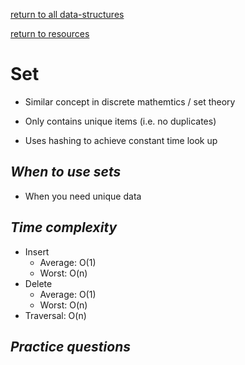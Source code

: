 ---
---
[return to all data-structures](data-structures)

[return to resources](resources)

# Set

*   Similar concept in discrete mathemtics / set theory

*   Only contains unique items (i.e. no duplicates)

*   Uses hashing to achieve constant time look up


## *When to use sets*
*   When you need unique data   

## *Time complexity*
* Insert
	* Average: O(1)
	* Worst: O(n)
* Delete
	* Average: O(1)
	* Worst: O(n)
* Traversal: O(n)

## *Practice questions*
